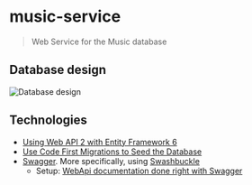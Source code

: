 ﻿# music-service
> Web Service for the Music database

## Database design
![Database design](http://i.imgur.com/Aqmo0q6.png "Database design")

## Technologies

- [Using Web API 2 with Entity Framework 6](http://www.asp.net/web-api/overview/data/using-web-api-with-entity-framework/part-1)
- [Use Code First Migrations to Seed the Database](http://www.asp.net/web-api/overview/data/using-web-api-with-entity-framework/part-3)
- [Swagger](http://swagger.io/). More specifically, using [Swashbuckle](https://github.com/domaindrivendev/Swashbuckle)
    - Setup: [WebApi documentation done right with Swagger](https://cmatskas.com/webapi-documentation-done-right-with-swagger/)
